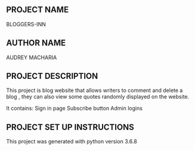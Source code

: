 ## PROJECT NAME
BLOGGERS-INN

## AUTHOR NAME
AUDREY MACHARIA

## PROJECT DESCRIPTION
This project is blog website that allows writers to comment and delete a blog , they can also view some quotes randomly displayed on the website.

It contains:
Sign in page
Subscribe button
Admin logins

## PROJECT SET UP INSTRUCTIONS
This project was generated with python version 3.6.8
